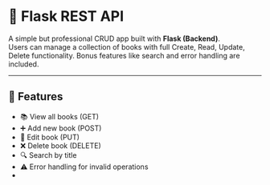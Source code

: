 # 📘 Flask REST API
A simple but professional CRUD app built with **Flask (Backend)**.  
Users can manage a collection of books with full Create, Read, Update, Delete functionality. Bonus features like search and error handling are included.

---

## 🚀 Features

- 📚 View all books (GET)
- ➕ Add new book (POST)
- 📝 Edit book (PUT)
- ❌ Delete book (DELETE)
- 🔍 Search by title
- ⚠️ Error handling for invalid operations
-
